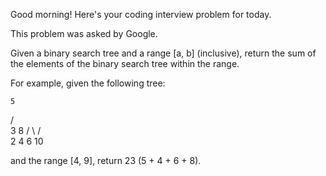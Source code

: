 Good morning! Here's your coding interview problem for today.This problem was asked by Google.Given a binary search tree and a range [a, b] (inclusive), return the sum of theelements of the binary search tree within the range.For example, given the following tree:    5   / \  3   8 / \ / \2  4 6  10and the range [4, 9], return 23 (5 + 4 + 6 + 8).